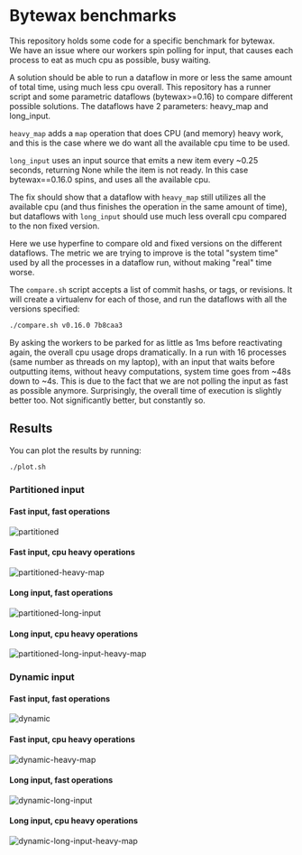 # Bytewax benchmarks

This repository holds some code for a specific benchmark for bytewax.  
We have an issue where our workers spin polling for input, that causes each process to eat as much cpu as possible, busy waiting.  

A solution should be able to run a dataflow in more or less the same amount of total time, using much less cpu overall.
This repository has a runner script and some parametric dataflows (bytewax>=0.16) to compare different possible solutions.
The dataflows have 2 parameters: heavy_map and long_input.

`heavy_map` adds a `map` operation that does CPU (and memory) heavy work, and this is the case where we do want all the available cpu time to be used.  

`long_input` uses an input source that emits a new item every ~0.25 seconds, returning None while the item is not ready.
In this case bytewax==0.16.0 spins, and uses all the available cpu.  

The fix should show that a dataflow with `heavy_map` still utilizes all the available cpu (and thus finishes the operation in the same amount of time),
but dataflows with `long_input` should use much less overall cpu compared to the non fixed version.

Here we use hyperfine to compare old and fixed versions on the different dataflows.
The metric we are trying to improve is the total "system time" used by all the processes in a dataflow run, without making "real" time worse.

The `compare.sh` script accepts a list of commit hashs, or tags, or revisions.
It will create a virtualenv for each of those, and run the dataflows with all the versions specified:

```sh
./compare.sh v0.16.0 7b8caa3
```

By asking the workers to be parked for as little as 1ms before reactivating again, the overall cpu usage drops dramatically.
In a run with 16 processes (same number as threads on my laptop), with an input that waits before outputting items, without heavy computations, system time goes from ~48s down to ~4s.
This is due to the fact that we are not polling the input as fast as possible anymore.
Surprisingly, the overall time of execution is slightly better too. Not significantly better, but constantly so.  

## Results

You can plot the results by running:
```sh
./plot.sh
```

### Partitioned input
#### Fast input, fast operations
![partitioned](./results/partitioned.png)
#### Fast input, cpu heavy operations
![partitioned-heavy-map](./results/partitioned-heavy-map.png)
#### Long input, fast operations
![partitioned-long-input](./results/partitioned-long-input.png)
#### Long input, cpu heavy operations
![partitioned-long-input-heavy-map](./results/partitioned-long-input-heavy-map.png)

### Dynamic input
#### Fast input, fast operations
![dynamic](./results/dynamic.png)
#### Fast input, cpu heavy operations
![dynamic-heavy-map](./results/dynamic-heavy-map.png)
#### Long input, fast operations
![dynamic-long-input](./results/dynamic-long-input.png)
#### Long input, cpu heavy operations
![dynamic-long-input-heavy-map](./results/dynamic-long-input-heavy-map.png)

